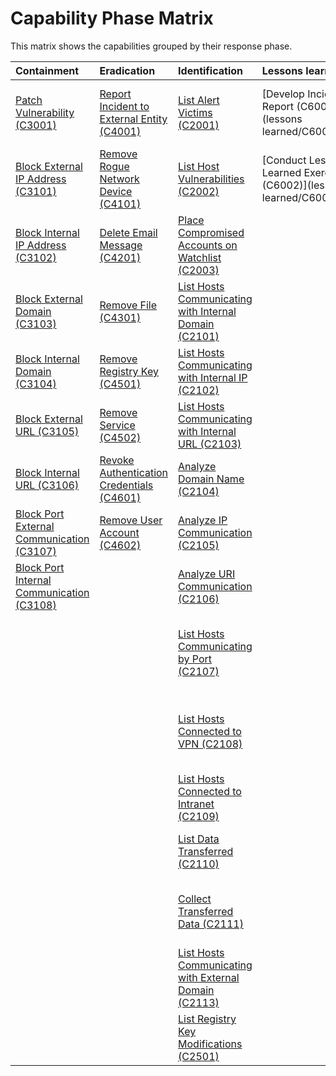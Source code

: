 # Capability Phase Matrix

This matrix shows the capabilities grouped by their response phase.

Containment | Eradication | Identification | Lessons learned | Preparation | Recovery |
| :--- | :--- | :--- | :--- | :--- | :--- |
| [Patch Vulnerability (C3001)](containment/C3001.md) | [Report Incident to External Entity (C4001)](eradication/C4001.md) | [List Alert Victims (C2001)](identification/C2001.md) | [Develop Incident Report (C6001)](lessons learned/C6001.md) | [Access Vulnerability Management System Logs (C1013)](preparation/C1013.md) | [Reinstall Host from Golden Image (C5001)](recovery/C5001.md) |
| [Block External IP Address (C3101)](containment/C3101.md) | [Remove Rogue Network Device (C4101)](eradication/C4101.md) | [List Host Vulnerabilities (C2002)](identification/C2002.md) | [Conduct Lessons Learned Exercise (C6002)](lessons learned/C6002.md) | [Access External Flow Logs (C1101)](preparation/C1101.md) | [Restore Data from Backup (C5002)](recovery/C5002.md) |
| [Block Internal IP Address (C3102)](containment/C3102.md) | [Delete Email Message (C4201)](eradication/C4201.md) | [Place Compromised Accounts on Watchlist (C2003)](identification/C2003.md) |  | [Access Internal Flow Logs (C1102)](preparation/C1102.md) | [Unblock Blocked IP (C5101)](recovery/C5101.md) |
| [Block External Domain (C3103)](containment/C3103.md) | [Remove File (C4301)](eradication/C4301.md) | [List Hosts Communicating with Internal Domain (C2101)](identification/C2101.md) |  | [Access Internal HTTP Logs (C1103)](preparation/C1103.md) | [Unblock Blocked Domain (C5102)](recovery/C5102.md) |
| [Block Internal Domain (C3104)](containment/C3104.md) | [Remove Registry Key (C4501)](eradication/C4501.md) | [List Hosts Communicating with Internal IP (C2102)](identification/C2102.md) |  | [Access External HTTP Logs (C1104)](preparation/C1104.md) | [Unblock Blocked URL (C5103)](recovery/C5103.md) |
| [Block External URL (C3105)](containment/C3105.md) | [Remove Service (C4502)](eradication/C4502.md) | [List Hosts Communicating with Internal URL (C2103)](identification/C2103.md) |  | [Access Internal DNS Logs (C1105)](preparation/C1105.md) | [Unblock Blocked Port (C5104)](recovery/C5104.md) |
| [Block Internal URL (C3106)](containment/C3106.md) | [Revoke Authentication Credentials (C4601)](eradication/C4601.md) | [Analyze Domain Name (C2104)](identification/C2104.md) |  | [Access External DNS Logs (C1106)](preparation/C1106.md) | [Unblock Blocked Port (C5105)](recovery/C5105.md) |
| [Block Port External Communication (C3107)](containment/C3107.md) | [Remove User Account (C4602)](eradication/C4602.md) | [Analyze IP Communication (C2105)](identification/C2105.md) |  | [Access VPN Logs (C1107)](preparation/C1107.md) | [Unblock Domain on Email (C5201)](recovery/C5201.md) |
| [Block Port Internal Communication (C3108)](containment/C3108.md) |  | [Analyze URI Communication (C2106)](identification/C2106.md) |  | [Access DHCP Logs (C1108)](preparation/C1108.md) | [Unblock Sender on Email (C5202)](recovery/C5202.md) |
|  |  | [List Hosts Communicating by Port (C2107)](identification/C2107.md) |  | [Access Internal Packet Capture Data (C1109)](preparation/C1109.md) | [Restore Quarantined Email Message (C5203)](recovery/C5203.md) |
|  |  | [List Hosts Connected to VPN (C2108)](identification/C2108.md) |  | [Access External Packet Capture Data (C1109)](preparation/C1109.md) | [Restore Quarantined File (C5203)](recovery/C5203.md) |
|  |  | [List Hosts Connected to Intranet (C2109)](identification/C2109.md) |  |  | [Unblock Blocked Process (C5401)](recovery/C5401.md) |
|  |  | [List Data Transferred (C2110)](identification/C2110.md) |  |  | [Enable Disabled Service (C5501)](recovery/C5501.md) |
|  |  | [Collect Transferred Data (C2111)](identification/C2111.md) |  |  | [Unlock Locked User Account (C5601)](recovery/C5601.md) |
|  |  | [List Hosts Communicating with External Domain (C2113)](identification/C2113.md) |  |  |  |
|  |  | [List Registry Key Modifications (C2501)](identification/C2501.md) |  |  |  |